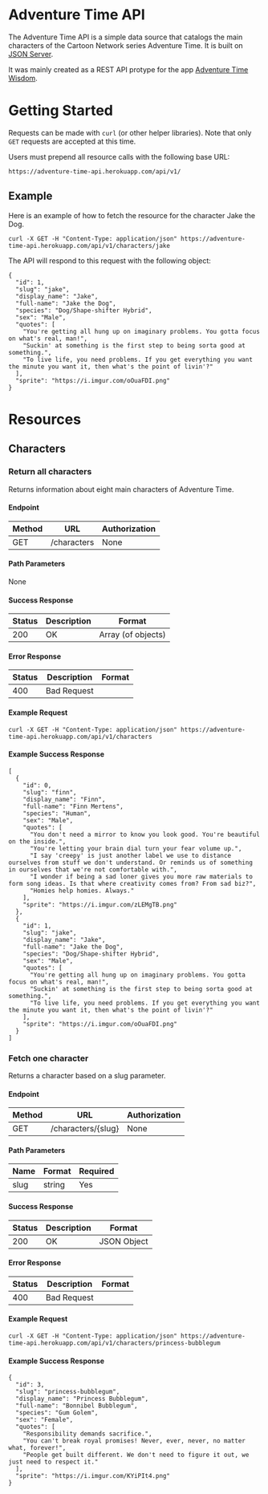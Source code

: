 # Adventure Time API

The Adventure Time API is a simple data source that catalogs the main characters of the Cartoon Network series Adventure Time. It is built on [JSON Server](https://github.com/typicode/json-server).

It was mainly created as a REST API protype for the app [Adventure Time Wisdom](https://github.com/sally/adventure-time-wisdom).

# Getting Started

Requests can be made with `curl` (or other helper libraries). Note that only `GET` requests are accepted at this time.

Users must prepend all resource calls with the following base URL:

`https://adventure-time-api.herokuapp.com/api/v1/`

## Example

Here is an example of how to fetch the resource for the character Jake the Dog.

`curl -X GET -H "Content-Type: application/json" https://adventure-time-api.herokuapp.com/api/v1/characters/jake`

The API will respond to this request with the following object:

```
{
  "id": 1,
  "slug": "jake",
  "display_name": "Jake",
  "full-name": "Jake the Dog",
  "species": "Dog/Shape-shifter Hybrid",
  "sex": "Male",
  "quotes": [
    "You're getting all hung up on imaginary problems. You gotta focus on what's real, man!",
    "Suckin' at something is the first step to being sorta good at something.",
    "To live life, you need problems. If you get everything you want the minute you want it, then what's the point of livin'?"
  ],
  "sprite": "https://i.imgur.com/oOuaFDI.png"
}
```

# Resources

## Characters

### Return all characters

Returns information about eight main characters of Adventure Time.

#### Endpoint

| Method | URL         | Authorization |
|--------|-------------|---------------|
| GET    | /characters | None          |

#### Path Parameters

None

#### Success Response

| Status | Description | Format             |
|--------|-------------|--------------------|
| 200    | OK          | Array (of objects) |

#### Error Response

| Status | Description | Format |
|--------|-------------|--------|
| 400    | Bad Request |        |

#### Example Request

`curl -X GET -H "Content-Type: application/json" https://adventure-time-api.herokuapp.com/api/v1/characters`

#### Example Success Response

```
[
  {
    "id": 0,
    "slug": "finn",
    "display_name": "Finn",
    "full-name": "Finn Mertens",
    "species": "Human",
    "sex": "Male",
    "quotes": [
      "You don't need a mirror to know you look good. You're beautiful on the inside.",
      "You're letting your brain dial turn your fear volume up.",
      "I say 'creepy' is just another label we use to distance ourselves from stuff we don't understand. Or reminds us of something in ourselves that we're not comfortable with.",
      "I wonder if being a sad loner gives you more raw materials to form song ideas. Is that where creativity comes from? From sad biz?",
      "Homies help homies. Always."
    ],
    "sprite": "https://i.imgur.com/zLEMgTB.png"
  },
  {
    "id": 1,
    "slug": "jake",
    "display_name": "Jake",
    "full-name": "Jake the Dog",
    "species": "Dog/Shape-shifter Hybrid",
    "sex": "Male",
    "quotes": [
      "You're getting all hung up on imaginary problems. You gotta focus on what's real, man!",
      "Suckin' at something is the first step to being sorta good at something.",
      "To live life, you need problems. If you get everything you want the minute you want it, then what's the point of livin'?"
    ],
    "sprite": "https://i.imgur.com/oOuaFDI.png"
  }
]
```

### Fetch one character

Returns a character based on a slug parameter.

#### Endpoint

| Method | URL                | Authorization |
|--------|--------------------|---------------|
| GET    | /characters/{slug} | None          |

#### Path Parameters

| Name | Format | Required |
|------|--------|----------|
| slug | string | Yes      |

#### Success Response

| Status | Description | Format      |
|--------|-------------|-------------|
| 200    | OK          | JSON Object |

#### Error Response

| Status | Description | Format |
|--------|-------------|--------|
| 400    | Bad Request |        |

#### Example Request

`curl -X GET -H "Content-Type: application/json" https://adventure-time-api.herokuapp.com/api/v1/characters/princess-bubblegum`

#### Example Success Response

```
{
  "id": 3,
  "slug": "princess-bubblegum",
  "display_name": "Princess Bubblegum",
  "full-name": "Bonnibel Bubblegum",
  "species": "Gum Golem",
  "sex": "Female",
  "quotes": [
    "Responsibility demands sacrifice.",
    "You can't break royal promises! Never, ever, never, no matter what, forever!",
    "People get built different. We don't need to figure it out, we just need to respect it."
  ],
  "sprite": "https://i.imgur.com/KYiPIt4.png"
}
```